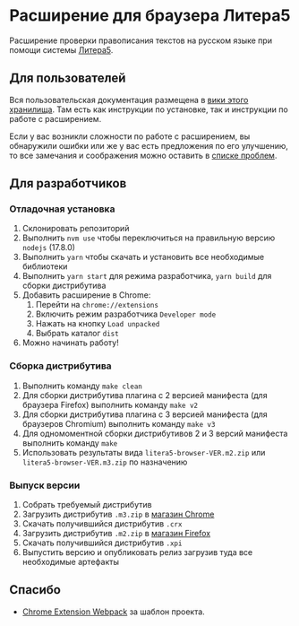 Расширение для браузера Литера5
===============================

Расширение проверки правописания текстов на русском языке при помощи системы [Литера5](https://litera5.ru).

Для пользователей
-----------------

Вся пользовательская документация размещена в [вики этого хранилища](https://github.com/orfogrammatika/litera5-browser-plugin/wiki). Там есть как инструкции по установке, так и инструкции по работе с расширением.

Если у вас возникли сложности по работе с расширением, вы обнаружили ошибки или же у вас есть предложения по его улучшению, то все замечания и соображения можно оставить в [списке проблем](https://github.com/orfogrammatika/litera5-browser-plugin/issues).

Для разработчиков
-----------------

### Отладочная установка

1. Склонировать репозиторий
2. Выполнить `nvm use` чтобы переключиться на правильную версию `nodejs` (17.8.0)
2. Выполнить `yarn` чтобы скачать и установить все необходимые библиотеки
3. Выполнить `yarn start` для режима разработчика, `yarn build` для сборки дистрибутива
4. Добавить расширение в Chrome:
   1. Перейти на `chrome://extensions`
   2. Включить режим разработчика `Developer mode`
   3. Нажать на кнопку `Load unpacked`
   4. Выбрать каталог `dist`
5. Можно начинать работу!

### Сборка дистрибутива

1. Выполнить команду `make clean`
2. Для сборки дистрибутива плагина с 2 версией манифеста (для браузера Firefox) выполнить команду `make v2`
3. Для сборки дистрибутива плагина с 3 версией манифеста (для браузеров Chromium) выполнить команду `make v3`
4. Для одномоментной сборки дистрибутивов 2 и 3 версий манифеста выполнить команду `make`
5. Использовать результаты вида `litera5-browser-VER.m2.zip` или `litera5-browser-VER.m3.zip` по назначению 

### Выпуск версии

1. Собрать требуемый дистрибутив
2. Загрузить дистрибутив `.m3.zip` в [магазин Chrome](https://chrome.google.com/u/1/webstore/devconsole/)
3. Скачать получившийся дистрибутив `.crx`
4. Загрузить дистрибутив `.m2.zip` в [магазин Firefox](https://addons.mozilla.org/ru/developers/)
5. Скачать получившийся дистрибутив `.xpi`
6. Выпустить версию и опубликовать релиз загрузив туда все необходимые артефакты 

Спасибо
-------

- [Chrome Extension Webpack](https://github.com/sszczep/chrome-extension-webpack) за шаблон проекта.
